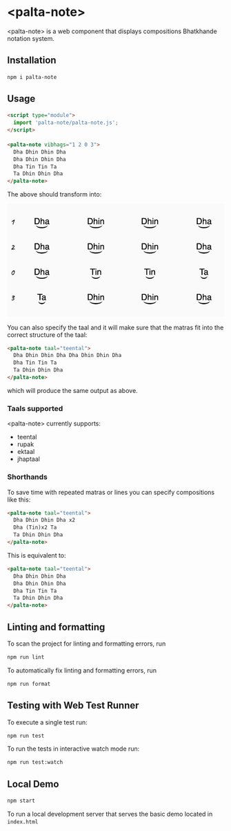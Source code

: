 # \<palta-note>

\<palta-note> is a web component that displays compositions Bhatkhande notation system.

## Installation

```bash
npm i palta-note
```

## Usage

```html
<script type="module">
  import 'palta-note/palta-note.js';
</script>

<palta-note vibhags="1 2 0 3">
  Dha Dhin Dhin Dha
  Dha Dhin Dhin Dha
  Dha Tin Tin Ta
  Ta Dhin Dhin Dha
</palta-note>
```

The above should transform into:

![Screenshot of palta-note in action](./docs/screenshot.png)

You can also specify the taal and it will make sure that the matras fit into the correct structure of the taal:

```html
<palta-note taal="teental">
  Dha Dhin Dhin Dha Dha Dhin Dhin Dha
  Dha Tin Tin Ta
  Ta Dhin Dhin Dha
</palta-note>
```

which will produce the same output as above.

### Taals supported

\<palta-note> currently supports:
  - teental
  - rupak
  - ektaal
  - jhaptaal

### Shorthands

To save time with repeated matras or lines you can specify compositions like this:

```html
<palta-note taal="teental">
  Dha Dhin Dhin Dha x2
  Dha (Tin)x2 Ta
  Ta Dhin Dhin Dha
</palta-note>
```

This is equivalent to:

```html
<palta-note taal="teental">
  Dha Dhin Dhin Dha
  Dha Dhin Dhin Dha
  Dha Tin Tin Ta
  Ta Dhin Dhin Dha
</palta-note>
```


## Linting and formatting

To scan the project for linting and formatting errors, run

```bash
npm run lint
```

To automatically fix linting and formatting errors, run

```bash
npm run format
```

## Testing with Web Test Runner

To execute a single test run:

```bash
npm run test
```

To run the tests in interactive watch mode run:

```bash
npm run test:watch
```

## Local Demo

```bash
npm start
```

To run a local development server that serves the basic demo located in `index.html`
